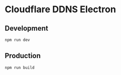 # Cloudflare DDNS Electron

## Development

```bash
npm run dev
```

## Production

```bash
npm run build
```
